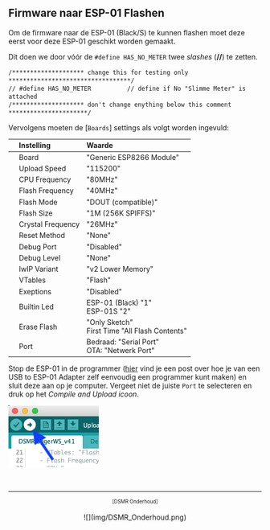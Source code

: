 ## Firmware naar ESP-01 Flashen
Om de firmware naar de ESP-01 (Black/S) te kunnen flashen moet deze eerst 
voor deze ESP-01 geschikt worden gemaakt.

Dit doen we door vóór de `#define HAS_NO_METER` twee *slashes* (**//**) te zetten.
```
/******************** change this for testing only **********************************/
// #define HAS_NO_METER          // define if No "Slimme Meter" is attached
/******************** don't change enything below this comment **********************/

```

Vervolgens moeten de [`Boards`] settings als volgt worden ingevuld:


|   | Instelling        |Waarde|
|:-:|:------------------|:-----|
|   | Board             | "Generic ESP8266 Module" |
|   | Upload Speed      | "115200" |
|   | CPU Frequency     | "80MHz" |
|   | Flash Frequency   | "40MHz" |
|   | Flash Mode        | "DOUT (compatible)" |
|   | Flash Size        | "1M (256K SPIFFS)" |
|   | Crystal Frequency | "26MHz" |
|   | Reset Method      | "None" |
|   | Debug Port        | "Disabled" |
|   | Debug Level       | "None" |
|   | IwIP Variant      | "v2 Lower Memory" |
|   | VTables           | "Flash" |
|   | Exeptions         | "Disabled" |
|   | Builtin Led       | ESP-01 (Black) "1" <br> ESP-01S "2" |
|   | Erase Flash       | "Only Sketch" <br> First Time "All Flash Contents" |
|   | Port              | Bedraad: "Serial Port" <br> OTA: "Netwerk Port" |


Stop de ESP-01 in de programmer 
([hier](https://willem.aandewiel.nl/index.php/2018/08/27/eenvoudige-programmer-voor-de-esp-01-esp8266/) 
vind je een post over hoe je van een USB to ESP-01
Adapter zelf eenvoudig een programmer kunt maken) en sluit deze aan op je computer.
Vergeet niet de juiste `Port` te selecteren en druk op het *Compile and Upload icoon*.

![](img/CompileAndUploadIcon.png)



<br>

---
<center  style="font-size: 70%">[DSMR Onderhoud]</center><br>
<center>![](img/DSMR_Onderhoud.png)</center>
